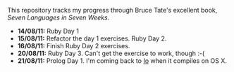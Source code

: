 This repository tracks my progress through Bruce Tate's excellent book, _Seven Languages in Seven Weeks_.

 * **14/08/11:** Ruby Day 1
 * **15/08/11:** Refactor the day 1 exercises. Ruby Day 2.
 * **16/08/11:** Finish Ruby Day 2 exercises.
 * **20/08/11:** Ruby Day 3. Can't get the exercise to work, though :-(
 * **21/08/11:** Prolog Day 1. I'm coming back to [Io](http://www.iolanguage.com) when it compiles on OS X.
